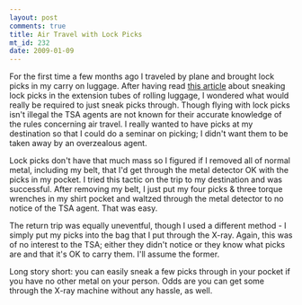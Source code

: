 ```yaml
--- 
layout: post
comments: true
title: Air Travel with Lock Picks
mt_id: 232
date: 2009-01-09
---
```

For the first time a few months ago I traveled by plane and brought lock picks in my carry on luggage.  After having read [this article](http://www.i-hacked.com/content/view/267/2/) about sneaking lock picks in the extension tubes of rolling luggage, I wondered what would really be required to just sneak picks through.  Though flying with lock picks isn't illegal the TSA agents are not known for their accurate knowledge of the rules concerning air travel.  I really wanted to have picks at my destination so that I could do a seminar on picking; I didn't want them to be taken away by an overzealous agent.

Lock picks don't have that much mass so I figured if I removed all of normal metal, including my belt, that I'd get through the metal detector OK with the picks in my pocket.  I tried this tactic on the trip to my destination and was successful.  After removing my belt, I just put my four picks & three torque wrenches in my shirt pocket and waltzed through the metal detector to no notice of the TSA agent.  That was easy.

The return trip was equally uneventful, though I used a different method - I simply put my picks into the bag that I put through the X-ray.  Again, this was of no interest to the TSA; either they didn't notice or they know what picks are and that it's OK to carry them.  I'll assume the former.

Long story short: you can easily sneak a few picks through in your pocket if you have no other metal on your person.  Odds are you can get some through the X-ray machine without any hassle, as well.
